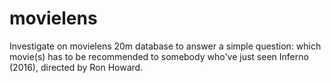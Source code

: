 # movielens
Investigate on movielens 20m database to answer a simple question: which movie(s) has to be recommended to somebody who've just seen Inferno (2016), directed by Ron Howard.
